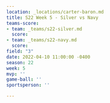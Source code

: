 ```yaml
---
location: _locations/carter-baron.md
title: S22 Week 5 - Silver vs Navy
teams-score:
- team: _teams/s22-silver.md
  score: 
- team: _teams/s22-navy.md
  score: 
field: "3"
date: 2022-04-10 11:00:00 -0400
season: 22
week: 5
mvp: ''
game-ball: ''
sportsperson: ''

---
```

